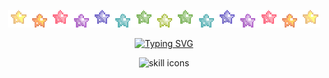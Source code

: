 <p align="center">
  <img src="assets/top_banner.gif" alt="Banner" />
</p> 
<p align="center">
  <a href="https://git.io/typing-svg">
    <img src="https://readme-typing-svg.demolab.com/?font=Montserrat&width=500&center=True&vCenter=True&duration=3000&pause=2000&color=8E7CC3&lines=Hi+there,+I'm+Jenny+%F0%9F%91%8B;ML+%2B+Data+Science+for+Biopharma+Innovation;Building+Tools+That+Make+Research+Smarter" alt="Typing SVG">
  </a>
</p>
<p align="center">
    <!-- https://github.com/LelouchFR/skill-icons -->
    <img src="https://go-skill-icons.vercel.app/api/icons?i=py,r,bash,git,github,md,yaml,regex,aws,snowflake,databricks,spark,streamlit,pytorch,huggingface,wandb,overleaf,vscode&perline=9" alt="skill icons" title="skill icons">
</p>
